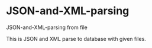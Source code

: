 # JSON-and-XML-parsing
JSON-and-XML-parsing from file

This is JSON and XML parse to database with given files.

